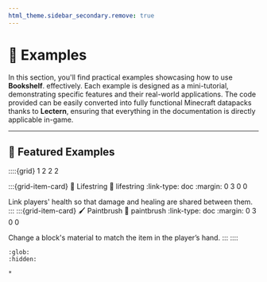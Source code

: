 ```yaml
---
html_theme.sidebar_secondary.remove: true
---
```


# 📖 Examples

In this section, you'll find practical examples showcasing how to use **Bookshelf**. effectively. Each example is designed as a mini-tutorial, demonstrating specific features and their real-world applications. The code provided can be easily converted into fully functional Minecraft datapacks thanks to **Lectern**, ensuring that everything in the documentation is directly applicable in-game.

---

## 🌟 Featured Examples

::::{grid} 1 2 2 2

:::{grid-item-card} 🧵 Lifestring
:link: lifestring
:link-type: doc
:margin: 0 3 0 0

Link players' health so that damage and healing are shared between them.
:::
:::{grid-item-card} 🖌️ Paintbrush
:link: paintbrush
:link-type: doc
:margin: 0 3 0 0

Change a block's material to match the item in the player’s hand.
:::
::::


```{toctree}
:glob:
:hidden:

*
```

